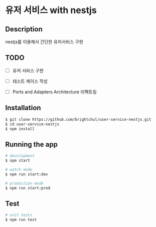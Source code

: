 # 유저 서비스 with nestjs


## Description

nestjs를 이용해서 간단한 유저서비스 구현


## TODO
- [ ] 유저 서비스 구현  
- [ ] 테스트 케이스 작성
- [ ] Ports and Adapters Architecture 리팩토링


## Installation

```bash
$ git clone https://github.com/brightchul/user-service-nestjs.git
$ cd user-service-nestjs
$ npm install
```

## Running the app

```bash
# development
$ npm start

# watch mode
$ npm run start:dev

# production mode
$ npm run start:prod
```

## Test

```bash
# unit tests
$ npm run test
```
